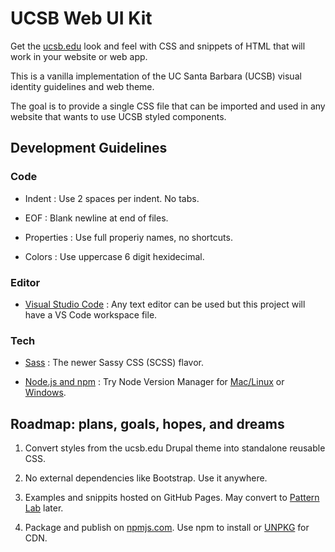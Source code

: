 # UCSB Web UI Kit 

Get the [ucsb.edu](https://www.ucsb.edu/) look and feel with CSS and snippets of HTML that will work in your website or web app.

This is a vanilla implementation of the UC Santa Barbara (UCSB) visual identity guidelines and web theme.

The goal is to provide a single CSS file that can be imported and used in any website that wants to use UCSB styled components.

## Development Guidelines

### Code

- Indent : Use 2 spaces per indent. No tabs.

- EOF : Blank newline at end of files.

- Properties : Use full properiy names, no shortcuts.

- Colors : Use uppercase 6 digit hexidecimal.

### Editor

- [Visual Studio Code](https://code.visualstudio.com/) : Any text editor can be used but this project will have a VS Code workspace file.

### Tech

- [Sass](https://sass-lang.com/) : The newer Sassy CSS (SCSS) flavor.

- [Node.js and npm](https://nodejs.org/en/) : Try Node Version Manager for [Mac/Linux](https://github.com/creationix/nvm) or [Windows](https://github.com/coreybutler/nvm-windows).



## Roadmap: plans, goals, hopes, and dreams

1. Convert styles from the ucsb.edu Drupal theme into standalone reusable CSS.

2. No external dependencies like Bootstrap. Use it anywhere.

3. Examples and snippits hosted on GitHub Pages. May convert to [Pattern Lab](https://patternlab.io/) later.

4. Package and publish on [npmjs.com](https://www.npmjs.com/org/ucsantabarbara). Use npm to install or [UNPKG](https://unpkg.com/) for CDN.

